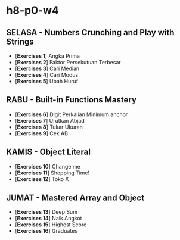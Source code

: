 # h8-p0-w4
## SELASA - Numbers Crunching and Play with Strings ##
- [**Exercises 1**] Angka Prima
- [**Exercises 2**] Faktor Persekutuan Terbesar
- [**Exercises 3**] Cari Median
- [**Exercises 4**] Cari Modus
- [**Exercises 5**] Ubah Huruf

## RABU - Built-in Functions Mastery ##
- [**Exercises 6**] Digit Perkalian Minimum anchor
- [**Exercises 7**] Urutkan Abjad
- [**Exercises 8**] Tukar Ukuran
- [**Exercises 9**] Cek AB

## KAMIS - Object Literal ##
- [**Exercises 10**] Change me
- [**Exercises 11**] Shopping Time!
- [**Exercises 12**] Toko X

## JUMAT - Mastered Array and Object ##
- [**Exercises 13**] Deep Sum
- [**Exercises 14**] Naik Angkot
- [**Exercises 15**] Highest Score
- [**Exercises 16**] Graduates
